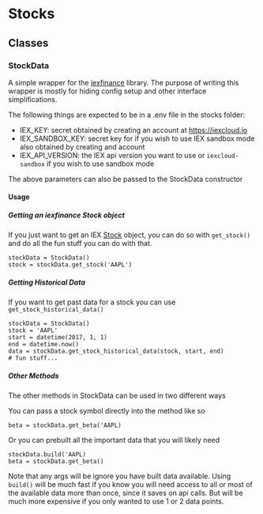 # Stocks

## Classes

### StockData

A simple wrapper for the [iexfinance](https://pypi.org/project/iexfinance/) library. The purpose of writing this wrapper is mostly for hiding config setup and other interface simplifications. 

The following things are expected to be in a .env file in the stocks folder:
- IEX_KEY: secret obtained by creating an account at https://iexcloud.io
- IEX_SANDBOX_KEY: secret key for if you wish to use IEX sandbox mode also obtained by creating and account
- IEX_API_VERSION: the IEX api version you want to use or `iexcloud-sandbox` if you wish to use sandbox mode

The above parameters can also be passed to the StockData constructor

#### Usage

##### Getting an iexfinance Stock object

If you just want to get an IEX [Stock](https://addisonlynch.github.io/iexfinance/devel/stocks.html#the-stock-object) object, you can do so with `get_stock()` and do all the fun stuff you can do with that.
```
stockData = StockData()
stock = stockData.get_stock('AAPL')
```

##### Getting Historical Data

If you want to get past data for a stock you can use `get_stock_historical_data()`
```
stockData = StockData()
stock = 'AAPL'
start = datetime(2017, 1, 1)
end = datetime.now()
data = stockData.get_stock_historical_data(stock, start, end)
# fun stuff...
```

##### Other Methods

The other methods in StockData can be used in two different ways

You can pass a stock symbol directly into the method like so
```
beta = stockData.get_beta('AAPL)
```

Or you can prebuilt all the important data that you will likely need
```
stockData.build('AAPL)
beta = stockData.get_beta()
```

Note that any args will be ignore you have built data available.
Using `build()` will be much fast if you know you will need access to all or most of the available data more than once, since it saves on api calls. But will be much more expensive if you only wanted to use 1 or 2 data points.
